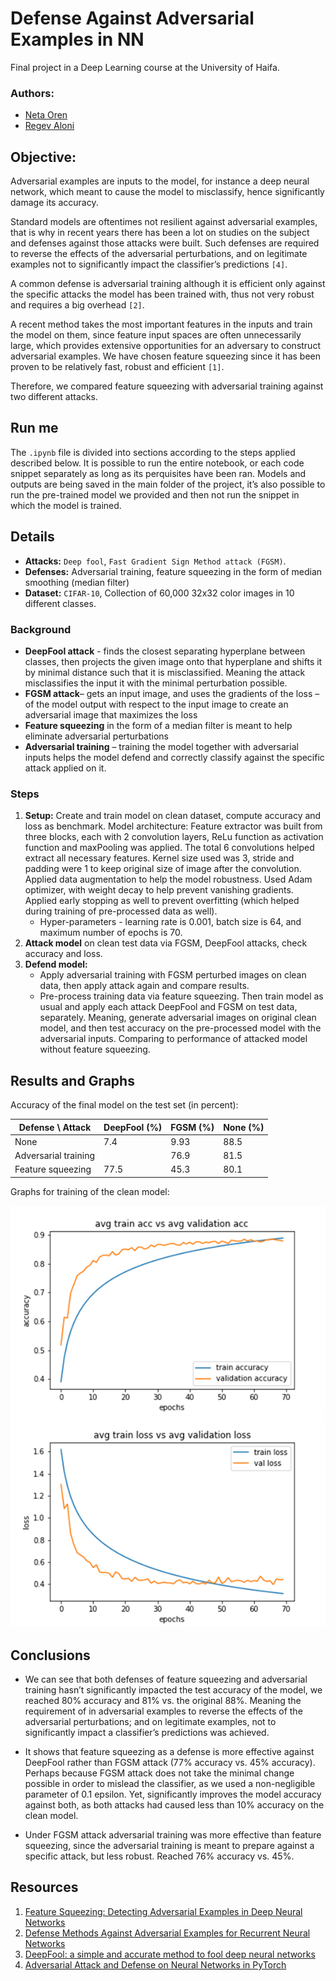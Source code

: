 # Defense Against Adversarial Examples in NN
Final project in a Deep Learning course at the University of Haifa. 

### Authors: 
* [Neta Oren](https://github.com/n242)
* [Regev Aloni](https://github.com/AloniRegev)

## Objective:
Adversarial examples are inputs to the model, for instance a deep neural network, which meant to cause the model to misclassify, hence significantly damage its accuracy. 

Standard models are oftentimes not resilient against adversarial examples, that is why in recent years there has been a lot on studies on the subject and defenses against those attacks were built. 
Such defenses are required to reverse the effects of the adversarial perturbations, and on legitimate examples not to significantly impact the classifier’s predictions `[4]`.

A common defense is adversarial training although it is efficient only against the specific attacks the model has been trained with, thus not very robust and requires a big overhead `[2]`. 

A recent method takes the most important features in the inputs and train the model on them, since feature input spaces are often unnecessarily large, which provides extensive opportunities for an adversary to construct adversarial examples. We have chosen feature squeezing since it has been proven to be relatively fast, robust and efficient `[1]`.

Therefore, we compared feature squeezing with adversarial training against two different attacks. 

## Run me
The `.ipynb` file is divided into sections according to the steps applied described below. It is possible to run the entire notebook, or each code snippet separately as long as its perquisites have been ran. Models and outputs are being saved in the main folder of the project, it’s also possible to run the pre-trained model we provided and then not run the snippet in which the model is trained. 

## Details
* **Attacks:** `Deep fool`, `Fast Gradient Sign Method attack (FGSM)`.
* **Defenses:** Adversarial training, feature squeezing in the form of median smoothing (median filter)
* **Dataset:** `CIFAR-10`, Collection of 60,000 32x32 color images in 10 different classes.

### Background
*	**DeepFool attack** - finds the closest separating hyperplane between classes, then projects the given image onto that hyperplane and shifts it by minimal distance such that it is misclassified. Meaning the attack misclassifies the input it with the minimal perturbation possible. 
*	**FGSM attack**– gets an input image, and uses the gradients of the loss – of the model output with respect to the input image to create an adversarial image that maximizes the loss
*	**Feature squeezing** in the form of a median filter is meant to help eliminate adversarial perturbations
*	**Adversarial training** – training the model together with adversarial inputs helps the model defend and correctly classify against the specific attack applied on it. 

### Steps
1.	**Setup:**
Create and train model on clean dataset, compute accuracy and loss as benchmark. Model architecture: Feature extractor was built from three blocks, each with 2 convolution layers, ReLu function as activation function and maxPooling was applied. The total 6 convolutions helped extract all necessary features. Kernel size used was 3, stride and padding were 1 to keep original size of image after the convolution.  Applied data augmentation to help the model robustness. Used Adam optimizer, with weight decay to help prevent vanishing gradients. Applied early stopping as well to prevent overfitting (which helped during training of pre-processed data as well). 
    * Hyper-parameters - learning rate is 0.001, batch size is 64, and maximum number of epochs is 70.
2.	**Attack model** on clean test data via FGSM, DeepFool attacks, check accuracy and loss. 
3.	**Defend model:**
    * Apply adversarial training with FGSM perturbed images on clean data, then apply attack again and compare results.
    * Pre-process training data via feature squeezing. Then train model as usual and apply each attack DeepFool and FGSM on test data, separately. Meaning, generate adversarial images on original clean model, and then test accuracy on the pre-processed model with the adversarial inputs. Comparing to performance of attacked model without feature squeezing. 

## Results and Graphs
Accuracy of the final model on the test set (in percent): 

| Defense \ Attack | DeepFool (%) | FGSM (%) | None (%) |
|---|---|---|---|
| None | 7.4 | 9.93 | 88.5 |
| Adversarial training |   | 76.9 | 81.5 |
| Feature squeezing | 77.5 | 45.3 | 80.1 |

Graphs for training of the clean model:

![avg train acc vs avg validation acc](/Graphs/avg-train-acc-vs-avg-validation-acc.png)
![avg train loss vs avg validation loss](/Graphs/avg-train-loss-vs-avg-validation-loss.png)

## Conclusions
*	We can see that both defenses of feature squeezing and adversarial training hasn’t significantly impacted the test accuracy of the model, we reached 80% accuracy and 81% vs. the original 88%.  Meaning the requirement of in adversarial examples to reverse the effects of the adversarial perturbations; and on legitimate examples, not to significantly impact a classifier’s predictions was achieved.
* It shows that feature squeezing as a defense is more effective against DeepFool rather than FGSM attack (77% accuracy vs. 45% accuracy). Perhaps because FGSM attack does not take the minimal change possible in order to mislead the classifier, as we used a non-negligible parameter of 0.1 epsilon.
Yet, significantly improves the model accuracy against both, as both attacks had caused less than 10% accuracy on the clean model. 

* Under FGSM attack adversarial training was more effective than feature squeezing, since the adversarial training is meant to prepare against a specific attack, but less robust. Reached 76% accuracy vs. 45%.  

## Resources
1. [Feature Squeezing: Detecting Adversarial Examples in Deep Neural Networks](https://arxiv.org/pdf/1704.01155.pdf)
2. [Defense Methods Against Adversarial Examples for Recurrent Neural Networks](https://arxiv.org/pdf/1901.09963.pdf)
3. [DeepFool: a simple and accurate method to fool deep neural networks](https://arxiv.org/pdf/1511.04599.pdf)
4. [Adversarial Attack and Defense on Neural Networks in PyTorch](https://towardsdatascience.com/adversarial-attack-and-defense-on-neural-networks-in-pytorch-82b5bcd9171)


